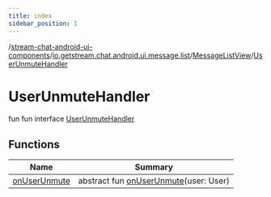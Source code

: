 ```yaml
---
title: index
sidebar_position: 1
---
```

/[stream-chat-android-ui-components](../../../index.md)/[io.getstream.chat.android.ui.message.list](../../index.md)/[MessageListView](../index.md)/[UserUnmuteHandler](index.md)  
  
  
  
# UserUnmuteHandler  
fun fun interface [UserUnmuteHandler](index.md)  
  
## Functions  
  
|  Name |  Summary | 
|---|---|
| <a name="io.getstream.chat.android.ui.message.list/MessageListView.UserUnmuteHandler/onUserUnmute/#io.getstream.chat.android.client.models.User/PointingToDeclaration/"></a>[onUserUnmute](onUserUnmute.md)| <a name="io.getstream.chat.android.ui.message.list/MessageListView.UserUnmuteHandler/onUserUnmute/#io.getstream.chat.android.client.models.User/PointingToDeclaration/"></a>abstract fun [onUserUnmute](onUserUnmute.md)(user: User)|

